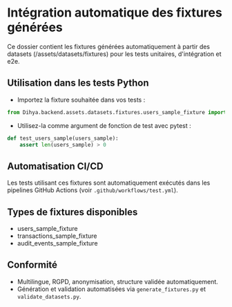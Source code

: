 # Intégration automatique des fixtures générées

Ce dossier contient les fixtures générées automatiquement à partir des datasets (/assets/datasets/fixtures) pour les tests unitaires, d'intégration et e2e.

## Utilisation dans les tests Python

- Importez la fixture souhaitée dans vos tests :

```python
from Dihya.backend.assets.datasets.fixtures.users_sample_fixture import users_sample
```
- Utilisez-la comme argument de fonction de test avec pytest :

```python
def test_users_sample(users_sample):
    assert len(users_sample) > 0
```

## Automatisation CI/CD

Les tests utilisant ces fixtures sont automatiquement exécutés dans les pipelines GitHub Actions (voir `.github/workflows/test.yml`).

## Types de fixtures disponibles
- users_sample_fixture
- transactions_sample_fixture
- audit_events_sample_fixture

## Conformité
- Multilingue, RGPD, anonymisation, structure validée automatiquement.
- Génération et validation automatisées via `generate_fixtures.py` et `validate_datasets.py`.
